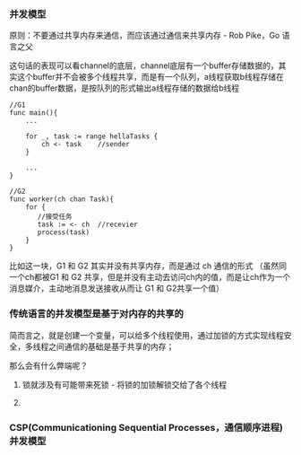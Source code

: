 ### 并发模型


原则：不要通过共享内存来通信，而应该通过通信来共享内存 - Rob Pike，Go 语言之父

这句话的表现可以看channel的底层，channel底层有一个buffer存储数据的，其实这个buffer并不会被多个线程共享，而是有一个队列，a线程获取b线程存储在chan的buffer数据，是按队列的形式输出a线程存储的数据给b线程

```
//G1
func main(){
    ...

    for _, task := range hellaTasks {
        ch <- task    //sender
    }

    ...
}

//G2
func worker(ch chan Task){
    for {
       //接受任务
       task := <- ch  //recevier
       process(task)
    }
}
```

比如这一块，G1 和 G2 其实并没有共享内存，而是通过 ch 通信的形式 （虽然同一个ch都被G1 和 G2 共享，但是并没有主动去访问ch内的值，而是让ch作为一个消息媒介，主动地消息发送接收从而让 G1 和 G2共享一个值）


### 传统语言的并发模型是基于对内存的共享的

简而言之，就是创建一个变量，可以给多个线程使用，通过加锁的方式实现线程安全，多线程之间通信的基础是基于共享的内存；

那么会有什么弊端呢？

1. 锁就涉及有可能带来死锁 - 将锁的加锁解锁交给了各个线程

2. 



###  CSP(Communicationing Sequential Processes，通信顺序进程) 并发模型


